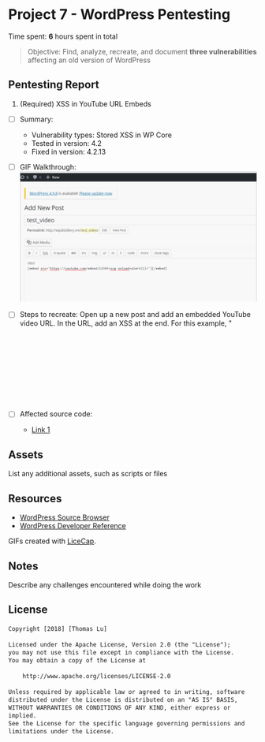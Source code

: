 # Project 7 - WordPress Pentesting
Time spent: **6** hours spent in total

> Objective: Find, analyze, recreate, and document **three vulnerabilities** affecting an old version of WordPress

## Pentesting Report
1. (Required) XSS in YouTube URL Embeds
  - [ ] Summary: 
    - Vulnerability types: Stored XSS in WP Core
    - Tested in version: 4.2
    - Fixed in version: 4.2.13
  - [ ] GIF Walkthrough: <img src="pro7_1.gif" width="800">
  - [ ] Steps to recreate: Open up a new post and add an embedded YouTube video URL. In the URL, add an XSS at the end. For this example, "<svg onload=alert(1)>" was used to show a pop-up alert everytime the video would load. 
  
  - [ ] Affected source code:
    - [Link 1](https://github.com/WordPress/WordPress/commit/419c8d97ce8df7d5004ee0b566bc5e095f0a6ca8)




## Assets

List any additional assets, such as scripts or files

## Resources

- [WordPress Source Browser](https://core.trac.wordpress.org/browser/)
- [WordPress Developer Reference](https://developer.wordpress.org/reference/)

GIFs created with [LiceCap](http://www.cockos.com/licecap/).

## Notes

Describe any challenges encountered while doing the work

## License

    Copyright [2018] [Thomas Lu]

    Licensed under the Apache License, Version 2.0 (the "License");
    you may not use this file except in compliance with the License.
    You may obtain a copy of the License at

        http://www.apache.org/licenses/LICENSE-2.0

    Unless required by applicable law or agreed to in writing, software
    distributed under the License is distributed on an "AS IS" BASIS,
    WITHOUT WARRANTIES OR CONDITIONS OF ANY KIND, either express or implied.
    See the License for the specific language governing permissions and
    limitations under the License.
